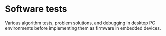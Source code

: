 # Software tests
Various algorithm tests, problem solutions, and debugging in desktop PC environments before implementing them as firmware in embedded devices.

